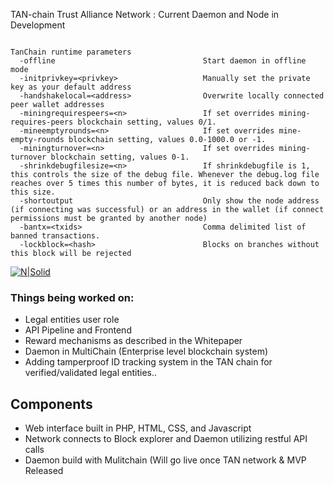 TAN-chain
Trust Alliance Network : Current Daemon and Node in Development

```

TanChain runtime parameters
  -offline                                 Start daemon in offline mode
  -initprivkey=<privkey>                   Manually set the private key as your default address
  -handshakelocal=<address>                Overwrite locally connected peer wallet addresses
  -miningrequirespeers=<n>                 If set overrides mining-requires-peers blockchain setting, values 0/1.
  -mineemptyrounds=<n>                     If set overrides mine-empty-rounds blockchain setting, values 0.0-1000.0 or -1.
  -miningturnover=<n>                      If set overrides mining-turnover blockchain setting, values 0-1.
  -shrinkdebugfilesize=<n>                 If shrinkdebugfile is 1, this controls the size of the debug file. Whenever the debug.log file reaches over 5 times this number of bytes, it is reduced back down to this size.
  -shortoutput                             Only show the node address (if connecting was successful) or an address in the wallet (if connect permissions must be granted by another node)
  -bantx=<txids>                           Comma delimited list of banned transactions.
  -lockblock=<hash>                        Blocks on branches without this block will be rejected

```  

[![N|Solid](https://safehaven.io/files/TAN.png)](https://safehaven.io)

### Things being worked on:
  - Legal entities user role
  - API Pipeline and Frontend
  - Reward mechanisms as described in the Whitepaper
  - Daemon in MultiChain (Enterprise level blockchain system)
  - Adding tamperproof ID tracking system in the TAN chain for verified/validated legal entities..
  
  ## Components
  - Web interface built in PHP, HTML, CSS, and Javascript
  - Network connects to Block explorer and Daemon utilizing restful API calls
  - Daemon build with Mulitchain (Will go live once TAN network & MVP Released
